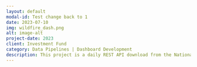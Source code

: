 ```yaml
---
layout: default
modal-id: Test change back to 1
date: 2023-07-10
img: wildfire_dash.png
alt: image-alt
project-date: 2023
client: Investment Fund
category: Data Pipelines | Dashboard Development
description: This project is a daily REST API download from the National Interagency Fire Center, which tracks new fire activity to compare to prior years. Incidents are cataloged individually and stored in Snowflake for further analysis and tracking. This project was completed to help estimate the revenue trajectory YoY for fire retardant companies, as well as tanker jet companies.
---
```

